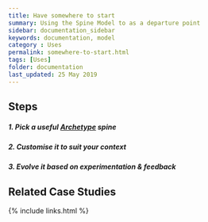 ```yaml
---
title: Have somewhere to start
summary: Using the Spine Model to as a departure point
sidebar: documentation_sidebar
keywords: documentation, model
category : Uses
permalink: somewhere-to-start.html
tags: [Uses]
folder: documentation
last_updated: 25 May 2019
---
```


## Steps

##### 1. Pick a useful [Archetype](/archetypes) spine

##### 2. Customise it to suit your context

##### 3. Evolve it based on experimentation & feedback

## Related Case Studies 

{% include links.html %}
